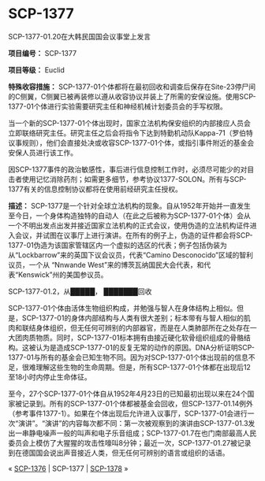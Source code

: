 # SCP-1377
                        




SCP-1377-01.20在大韩民国国会议事堂上发言



**项目编号：** SCP-1377

**项目等级：** Euclid

**特殊收容措施：** SCP-1377-01个体都将在最初回收和调查后保存在Site-23停尸间的C侧翼，C侧翼已被再装修以遵从收容协议并装上了所需的安保设施。使用SCP-1377-01个体进行实验需要研究主任和神经机械计划委员会的手写权限。

当一个新的SCP-1377-01个体出现时，国家立法机构保安组织的内部接应人员会立即联络研究主任。研究主任之后会将指令下达到特勤机动队Kappa-71（罗伯特议事规则），他们会直接处决或收容SCP-1377-01个体，或指引事件附近的基金会安保人员进行该工作。

因SCP-1377事件的政治敏感性，事后进行信息控制工作时，必须尽可能少的对目击者使用记忆消除药剂；如需更多细节，参考协议1377-SOLON。所有与SCP-1377有关的信息控制协议都将在使用前经研究主任授权。

**描述：** SCP-1377是一个针对全球立法机构的现象。自从1952年开始并一直发生至今日，一个身体构造独特的自动人（在此之后被称为SCP-1377-01个体）会从一个不明出发点出发并接近国家立法机构的正式会议，使用伪造的立法机构证件进入会议，并试图在议事厅上进行演讲。在所有的例子上，伪造的证件都会将SCP-1377-01伪造为该国家管辖区内一个虚拟的选区的代表；例子包括伪装为从“Lockbarrow”来的英国下议会议员，代表“Camino Desconocido”区域的智利议员，一个从 “Nnwande West”来的博茨瓦纳国民大会代表，和代表“Kenswick”州的美国参议员。



SCP-1377-01.2，从█████， ███████回收



SCP-1377-01个体由活体生物组织构成，并勉强与智人在身体结构上相似。但是，SCP-1377-01的身体内部结构与人类有很大差别；标本带有与智人相似的肌肉和联结身体组织，但无任何可辨别的内部器官，而是在人类肺部所在之处存在一大团肉质物质。同时，SCP-1377-01标本拥有由接近硬化软骨组织组成的骨骼结构。这被认为是造成SCP-1377-01的反复无常的动作的原因。DNA分析证明SCP-1377-01与所有的基金会已知生物不同。因为对SCP-1377-01个体出现前的信息不足，很难理解这些生物的生命周期。但是，所有SCP-1377-01个体都在出现后12至18小时内停止生命体征。

至今，27个SCP-1377-01个体自从1952年4月23日的已知最初出现以来在24个国家被记录到。所有的SCP-1377-01个体都被基金会回收，但SCP-1377-01.14例外（参考事件1377-1）。如果在个体出现后允许进入议事厅，SCP-1377-01会进行一次“演讲”。“演讲”的内容每次都不同：第一次被观察到的演讲由SCP-1377-01.3发出一串静电噪声一般的叫声和电子乐音组成；SCP-1377-01.7在也门南部最高人民委员会上模仿了大猩猩的攻击性嚎叫8分钟；最近一次，SCP-1377-01.27被记录到在德国国会说出声音接近人类，但无任何可辨别的语言或组织的话语。



« [SCP-1376](/scp-1376) | SCP-1377 | [SCP-1378](/scp-1378) »





                    